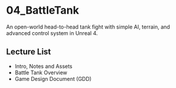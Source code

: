 # 04_BattleTank
An open-world head-to-head tank fight with simple AI, terrain, and advanced control system in Unreal 4.

## Lecture List
* Intro, Notes and Assets
* Battle Tank Overview
* Game Design Document (GDD)
